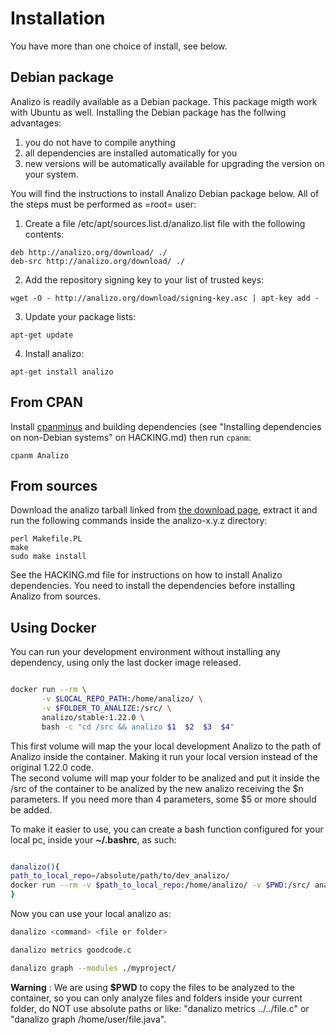 # Installation

You have more than one choice of install, see below.

## Debian package

Analizo is readily available as a Debian package. This package migth work with
Ubuntu as well. Installing the Debian package has the follwing advantages:

  1. you do not have to compile anything
  2. all dependencies are installed automatically for you
  3. new versions will be automatically available for upgrading the version
     on your system.

You will find the instructions to install Analizo Debian package below. All of
the steps must be performed as =root= user:

1) Create a file /etc/apt/sources.list.d/analizo.list file with the following
contents:

```console
deb http://analizo.org/download/ ./
deb-src http://analizo.org/download/ ./
```

2) Add the repository signing key to your list of trusted keys:

```console
wget -O - http://analizo.org/download/signing-key.asc | apt-key add -
```

3) Update your package lists:

```console
apt-get update
```

4) Install analizo:

```console
apt-get install analizo
```

## From CPAN

Install [cpanminus](https://metacpan.org/pod/App::cpanminus) and building
dependencies (see "Installing dependencies on non-Debian systems" on
HACKING.md) then run `cpanm`:

```console
cpanm Analizo
```

## From sources

Download the analizo tarball linked from
<span class='repository'><a href="http://analizo.org/download.html">the download page</a></span>,
extract it and run the following commands inside the analizo-x.y.z directory:

```console
perl Makefile.PL
make
sudo make install
```

See the HACKING.md file for instructions on how to install Analizo dependencies.
You need to install the dependencies before installing Analizo from sources.

## Using Docker

You can run your development environment without installing any dependency, using only the last docker image released.

```bash

docker run --rm \
       -v $LOCAL_REPO_PATH:/home/analizo/ \
       -v $FOLDER_TO_ANALIZE:/src/ \
       analizo/stable:1.22.0 \
       bash -c "cd /src && analizo $1  $2  $3  $4"

```

This first volume will map the your local development Analizo to the path of Analizo inside the container. Making it run your local version instead of the original 1.22.0 code.  
The second volume will map your folder to be analized and put it inside the /src of the container to be analized by the new analizo receiving the $n parameters. If you need more than 4 parameters, some $5 or more should be added.  

To make it easier to use, you can create a bash function configured for your local pc, inside your __~/.bashrc__, as such:

```bash

danalizo(){
path_to_local_repo=/absolute/path/to/dev_analizo/
docker run --rm -v $path_to_local_repo:/home/analizo/ -v $PWD:/src/ analizo/stable:1.22.0 bash -c "cd /src && analizo $1  $2  $3  $4"
}
```
Now you can use your local analizo as:
```bash
danalizo <command> <file or folder>

danalizo metrics goodcode.c

danalizo graph --modules ./myproject/
```
**Warning** : We are using __$PWD__ to copy the files to be analyzed to the container, so you can only analyze files and folders inside your current folder, do NOT use absolute paths or like: "danalizo metrics ../../file.c" or "danalizo graph /home/user/file.java".

